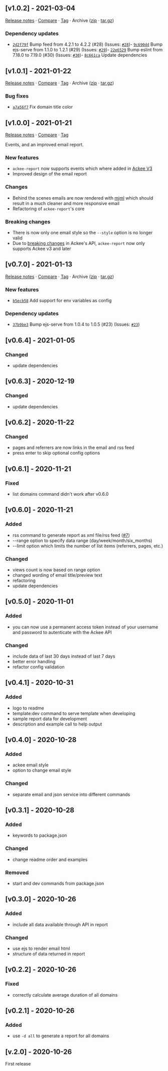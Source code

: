 ## [v1.0.2] - 2021-03-04

[Release notes](https://github.com/BetaHuhn/ackee-report/releases/tag/v1.0.2) · [Compare](https://github.com/BetaHuhn/ackee-report/compare/v1.0.1...v1.0.2) · [Tag](https://github.com/BetaHuhn/ackee-report/tree/v1.0.2) · Archive ([zip](https://github.com/BetaHuhn/ackee-report/archive/v1.0.2.zip) · [tar.gz](https://github.com/BetaHuhn/ackee-report/archive/v1.0.2.tar.gz))

### Dependency updates

- [`2d2f79f`](https://github.com/BetaHuhn/ackee-report/commit/2d2f79f)  Bump feed from 4.2.1 to 4.2.2 (#28)
(Issues: [`#28`](https://github.com/BetaHuhn/ackee-report/issues/28))- [`9c690dd`](https://github.com/BetaHuhn/ackee-report/commit/9c690dd)  Bump ejs-serve from 1.1.0 to 1.2.1 (#29)
(Issues: [`#29`](https://github.com/BetaHuhn/ackee-report/issues/29))- [`22e6529`](https://github.com/BetaHuhn/ackee-report/commit/22e6529) Bump eslint from 7.18.0 to 7.19.0 (#30)
(Issues: [`#30`](https://github.com/BetaHuhn/ackee-report/issues/30))- [`8c661ca`](https://github.com/BetaHuhn/ackee-report/commit/8c661ca)  Update dependencies

## [v1.0.1] - 2021-01-22

[Release notes](https://github.com/BetaHuhn/ackee-report/releases/tag/v1.0.1) · [Compare](https://github.com/BetaHuhn/ackee-report/compare/v1.0.0...v1.0.1) · [Tag](https://github.com/BetaHuhn/ackee-report/tree/v1.0.1) · Archive ([zip](https://github.com/BetaHuhn/ackee-report/archive/v1.0.1.zip) · [tar.gz](https://github.com/BetaHuhn/ackee-report/archive/v1.0.1.tar.gz))

### Bug fixes

- [`a7a56f7`](https://github.com/BetaHuhn/ackee-report/commit/a7a56f7)  Fix domain title color

## [v1.0.0] - 2021-01-21

[Release notes](https://github.com/BetaHuhn/ackee-report/releases/tag/v1.0.0) · [Compare](https://github.com/BetaHuhn/ackee-report/compare/v0.7.0...v1.0.0) · [Tag](https://github.com/BetaHuhn/ackee-report/tree/v1.0.0)

Events, and an improved email report.

### New features

- `ackee-report` now supports events which where added in [Ackee V3](https://github.com/electerious/Ackee/releases/tag/v3.0.0)
- Improved design of the email report

### Changes

- Behind the scenes emails are now rendered with [mjml](https://mjml.io/) which should result in a much cleaner and more responsive email
- Refactoring of `ackee-report`'s core

### Breaking changes

- There is now only one email style so the `--style` option is no longer valid
- Due to [breaking changes](https://github.com/electerious/Ackee/blob/v3.0.0/CHANGELOG.md#referrers-require-referrertype-in-graphql-api) in Ackee's API, `ackee-report` now only supports Ackee v3 and later

## [v0.7.0] - 2021-01-13

[Release notes](https://github.com/BetaHuhn/ackee-report/releases/tag/v0.7.0) · [Compare](https://github.com/BetaHuhn/ackee-report/compare/v0.6.4...v0.7.0) · [Tag](https://github.com/BetaHuhn/ackee-report/tree/v0.7.0) · Archive ([zip](https://github.com/BetaHuhn/ackee-report/archive/v0.7.0.zip) · [tar.gz](https://github.com/BetaHuhn/ackee-report/archive/v0.7.0.tar.gz))

### New features

- [`b5ecb58`](https://github.com/BetaHuhn/ackee-report/commit/b5ecb58)  Add support for env variables as config

### Dependency updates

- [`37b9be3`](https://github.com/BetaHuhn/ackee-report/commit/37b9be3)  Bump ejs-serve from 1.0.4 to 1.0.5 (#23)
(Issues: [`#23`](https://github.com/BetaHuhn/ackee-report/issues/23))

## [v0.6.4] - 2021-01-05

### Changed

- update dependencies

## [v0.6.3] - 2020-12-19

### Changed

- update dependencies

## [v0.6.2] - 2020-11-22

### Changed

- pages and referrers are now links in the email and rss feed
- press enter to skip optional config options

## [v0.6.1] - 2020-11-21

### Fixed

- list domains command didn't work after v0.6.0

## [v0.6.0] - 2020-11-21

### Added

- rss command to generate report as xml file/rss feed ([#7](https://github.com/BetaHuhn/ackee-report/issues/7))
- --range option to specify data range (day/week/month/six_months)
- --limit option which limits the number of list items (referrers, pages, etc.)

### Changed

- views count is now based on range option
- changed wording of email title/preview text
- refactoring
- update dependencies

## [v0.5.0] - 2020-11-01

### Added

- you can now use a permanent access token instead of your username and password to autenticate with the Ackee API

### Changed

- include data of last 30 days instead of last 7 days
- better error handling
- refactor config validation

## [v0.4.1] - 2020-10-31

### Added

- logo to readme
- template:dev command to serve template when developing
- sample report data for development
- description and example call to help output

## [v0.4.0] - 2020-10-28

### Added

- ackee email style
- option to change email style

### Changed

- separate email and json service into different commands

## [v0.3.1] - 2020-10-28

### Added

- keywords to package.json

### Changed

- change readme order and examples

### Removed

- start and dev commands from package.json

## [v0.3.0] - 2020-10-26

### Added

- include all data available through API in report

### Changed

- use ejs to render email html
- structure of data returned in report

## [v0.2.2] - 2020-10-26

### Fixed

- correctly calculate average duration of all domains

## [v0.2.1] - 2020-10-26

### Added

- use `-d all` to generate a report for all domains

## [v.2.0] - 2020-10-26

First release
